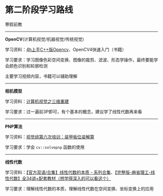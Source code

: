 # 第二阶段学习路线

寒假前教

---

**OpenCV**(计算机视觉/机器视觉/传统视觉)

学习资料：[4h上手C++版Opencv](https://www.bilibili.com/video/BV11A411T7rL)、OpenCV4快速入门（书籍）

学习要求：学习图像色彩空间变换、图像的裁剪、滤波、形态学操作，最终要能学会颜色识别和轮廓检测

主要学习视频内容，书籍可以辅助理解

---

**相机模型**

学习资料：[计算机视觉之三维重建](https://www.bilibili.com/video/BV1mT4y1o7Q2)

学习要求：过一遍前3P即可，有个基本的概念，建议学了线性代数再来看

---

**PNP算法**

学习资料：[视觉组第六次培训：装甲板位姿解算](https://www.bilibili.com/video/BV1dw411B7Bz)

学习要求：学会 `cv::solvepnp` 函数的使用

---

**线性代数**

学习资料：[【官方双语/合集】线性代数的本质 - 系列合集](https://www.bilibili.com/video/BV1ys411472E)、[【完整版-麻省理工-线性代数】全34讲+配套教材（想学得深入的可以看这个）](https://www.bilibili.com/video/BV1ix411f7Yp)

学习要求：理解线性代数的本质，理解线性代数在空间变换、坐标变换上的应用
